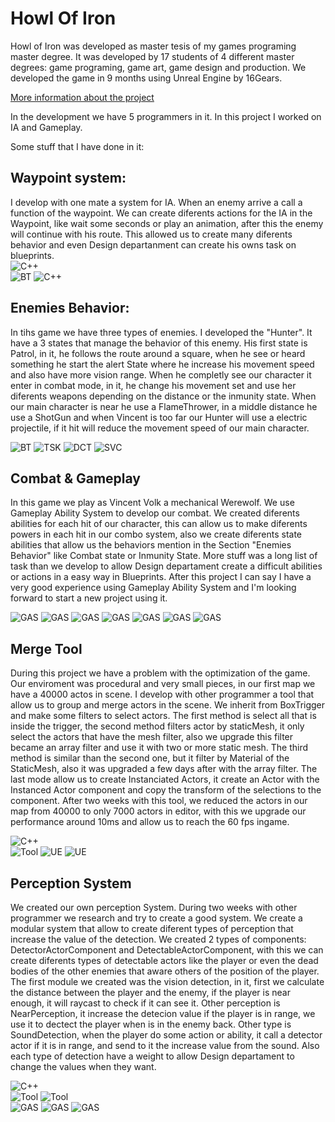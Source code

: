 # Howl Of Iron

Howl of Iron was developed as master tesis of my games programing master degree. It was developed by 17 students of 4 different master degrees: game programing, game art, game design and production. We developed the game in 9 months using Unreal Engine by 16Gears.

<a href="https://16-gears.itch.io/howl-of-iron">More information about the project</a>


In the development we have 5 programmers in it. In this project I worked on IA and Gameplay. 

Some stuff that I have done in it: 

## Waypoint system:

I develop with one mate a system for IA. When an enemy arrive a call a function of the waypoint. We can create diferents actions for the IA in the Waypoint, like wait some seconds or play an animation, after this the enemy will continue with his route. This allowed us to create many diferents behavior and even Design departanment can create his owns task on blueprints.
</br>
![C++](https://img.shields.io/badge/CLEAN_CODE-57FF70?style=for-the-badge&logo=c&logoColor=black&labelColor=D8D8D8)
</br>
![BT](https://img.shields.io/badge/BEHAVIOR_TREE-FF0040?style=for-the-badge&logo=unrealengine&logoColor=black&labelColor=D8D8D8)
![C++](https://img.shields.io/badge/INSTANCED_OBJECTS-FF0040?style=for-the-badge&logo=unrealengine&logoColor=black&labelColor=D8D8D8)




## Enemies Behavior:

In tihs game we have three types of enemies. I developed the "Hunter". It have a 3 states that manage the behavior of this enemy. His first state is Patrol, in it, he follows the route around a square, when he see or heard something he start the alert State where he increase his movement speed and also have more vision range. When he completly see our character it enter in combat mode, in it, he change his movement set and use her diferents weapons depending on the distance or the inmunity state.
When our main character is near he use a FlameThrower, in a middle distance he use a ShotGun and when Vincent is too far our Hunter will use a electric projectile, if it hit will reduce the movement speed of our main character.

![BT](https://img.shields.io/badge/BEHAVIOR_TREE-FF0040?style=for-the-badge&logo=unrealengine&logoColor=black&labelColor=D8D8D8)
![TSK](https://img.shields.io/badge/TASK_NODE-FF0040?style=for-the-badge&logo=unrealengine&logoColor=black&labelColor=D8D8D8)
![DCT](https://img.shields.io/badge/DECORATOR_NODE-FF0040?style=for-the-badge&logo=unrealengine&logoColor=black&labelColor=D8D8D8)
![SVC](https://img.shields.io/badge/SERVICE_NODE-FF0040?style=for-the-badge&logo=unrealengine&logoColor=black&labelColor=D8D8D8)


## Combat & Gameplay 

In this game we play as Vincent Volk a mechanical Werewolf. We use Gameplay Ability System to develop our combat. We created diferents abilities for each hit of our character, this can allow us to make diferents powers in each hit in our combo system, also we create diferents state abilities that allow us the behaviors mention in the Section "Enemies Behavior" like Combat state or Inmunity State. More stuff was a long list of task than we develop to allow Design departament create a difficult abilities or actions in a easy way in Blueprints.
After this project I can say I have a very good experience using Gameplay Ability System and I'm looking forward to start a new project using it.

![GAS](https://img.shields.io/badge/GAS-FF0040?style=for-the-badge&logo=unrealengine&logoColor=black&labelColor=D8D8D8)
![GAS](https://img.shields.io/badge/ABILITY_SYSTEM_COMPONENT-FF0040?style=for-the-badge&logo=unrealengine&logoColor=black&labelColor=D8D8D8)
![GAS](https://img.shields.io/badge/GAMEPLAY_ABILITY-FF0040?style=for-the-badge&logo=unrealengine&logoColor=black&labelColor=D8D8D8)
![GAS](https://img.shields.io/badge/GAMEPLAY_EFFECT-FF0040?style=for-the-badge&logo=unrealengine&logoColor=black&labelColor=D8D8D8)
![GAS](https://img.shields.io/badge/GAMEPLAY_CUE-FF0040?style=for-the-badge&logo=unrealengine&logoColor=black&labelColor=D8D8D8)
![GAS](https://img.shields.io/badge/ATTRIBUTE_SET-FF0040?style=for-the-badge&logo=unrealengine&logoColor=black&labelColor=D8D8D8)
![GAS](https://img.shields.io/badge/EXECUTION_CALCULATION-FF0040?style=for-the-badge&logo=unrealengine&logoColor=black&labelColor=D8D8D8)



## Merge Tool

During this project we have a problem with the optimization of the game. Our enviroment was procedural and very small pieces, in our first map we have a 40000 actos in scene. I develop with other programmer a tool that allow us to group and merge actors in the scene. We inherit from BoxTrigger and make some filters to select actors.
The first method is select all that is inside the trigger, the second method filters actor by staticMesh, it only select the actors that have the mesh filter, also we upgrade this filter became an array filter and use it with two or more static mesh. The third method is similar than the second one, but it filter by Material of the StaticMesh, also it was upgraded a few days after with the array filter. The last mode allow us to create Instanciated Actors, it create an Actor with the Instanced Actor component and copy the transform of the selections to the component.
After two weeks with this tool, we reduced the actors in our map from 40000 to only 7000 actors in editor, with this we upgrade our performance around 10ms and allow us to reach the 60 fps ingame.

![C++](https://img.shields.io/badge/CLEAN_CODE-57FF70?style=for-the-badge&logo=c&logoColor=black&labelColor=D8D8D8)
</br>
![Tool](https://img.shields.io/badge/TOOL-FF0040?style=for-the-badge&logo=unrealengine&logoColor=black&labelColor=D8D8D8)
![UE](https://img.shields.io/badge/STATIC_MESH-FF0040?style=for-the-badge&logo=unrealengine&logoColor=black&labelColor=D8D8D8)
![UE](https://img.shields.io/badge/ACTOR_COMPONENT-FF0040?style=for-the-badge&logo=unrealengine&logoColor=black&labelColor=D8D8D8)

## Perception System

We created our own perception System. During two weeks with other programmer we research and try to create a good system. We create a modular system that allow to create diferent types of perception that increase the value of the detection. We created 2 types of components: DetectorActorComponent and DetectableActorComponent, with this we can create diferents types of detectable actors like the player or even the dead bodies of the other enemies that aware others of the position of the player. The first module we created was the vision detection, in it, first we calculate the distance between the player and the enemy, if the player is near enough, it will raycast to check if it can see it. Other perception is NearPerception, it increase the detecion value if the player is in range, we use it to dectect the player when is in the enemy back. Other type is SoundDetection, when the player do some action or ability, it call a detector actor if it is in range, and send to it the increase value from the sound.
Also each type of detection have a weight to allow Design departament to change the values when they want.

![C++](https://img.shields.io/badge/CLEAN_CODE-57FF70?style=for-the-badge&logo=c&logoColor=black&labelColor=D8D8D8)
</br>
![Tool](https://img.shields.io/badge/ACTOR_COMPONENT-FF0040?style=for-the-badge&logo=unrealengine&logoColor=black&labelColor=D8D8D8)
![Tool](https://img.shields.io/badge/dATA_ASSET-FF0040?style=for-the-badge&logo=unrealengine&logoColor=black&labelColor=D8D8D8)
</br>
![GAS](https://img.shields.io/badge/GAS-FF0040?style=for-the-badge&logo=unrealengine&logoColor=black&labelColor=D8D8D8)
![GAS](https://img.shields.io/badge/GAMEPLAY_EFFECT-FF0040?style=for-the-badge&logo=unrealengine&logoColor=black&labelColor=D8D8D8)
![GAS](https://img.shields.io/badge/ATTRIBUTE_SET-FF0040?style=for-the-badge&logo=unrealengine&logoColor=black&labelColor=D8D8D8)

